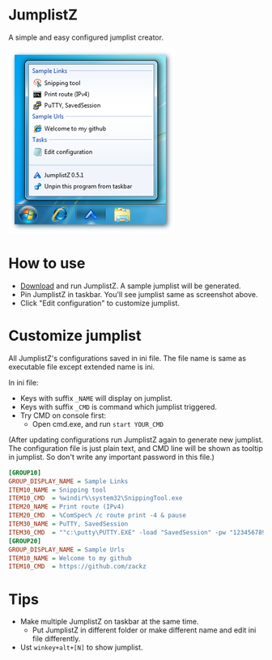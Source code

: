 JumplistZ
=========

A simple and easy configured jumplist creator.

![screenshot](https://github.com/zackz/JumplistZ/raw/master/res/screenshot.png)

How to use
==========

* [Download](https://github.com/zackz/JumplistZ/downloads) and run JumplistZ.
A sample jumplist will be generated.
* Pin JumplistZ in taskbar. You'll see jumplist same as screenshot above.
* Click "Edit configuration" to customize jumplist.

Customize jumplist
==================

All JumplistZ's configurations saved in ini file. The file name is same as executable
file except extended name is ini.

In ini file:

* Keys with suffix `_NAME` will display on jumplist.
* Keys with suffix `_CMD` is command which jumplist triggered.
* Try CMD on console first:
  * Open cmd.exe, and run `start YOUR_CMD`

(After updating configurations run JumplistZ again to generate new jumplist. The
configuration file is just plain text, and CMD line will be shown as tooltip in
jumplist. So don't write any important password in this file.)

```ini
[GROUP10]
GROUP_DISPLAY_NAME = Sample Links
ITEM10_NAME = Snipping tool
ITEM10_CMD  = %windir%\system32\SnippingTool.exe
ITEM20_NAME = Print route (IPv4)
ITEM20_CMD  = %ComSpec% /c route print -4 & pause
ITEM30_NAME = PuTTY, SavedSession
ITEM30_CMD  = ""c:\putty\PUTTY.EXE" -load "SavedSession" -pw "1234567890""
[GROUP20]
GROUP_DISPLAY_NAME = Sample Urls
ITEM10_NAME = Welcome to my github
ITEM10_CMD  = https://github.com/zackz
```

Tips
====

* Make multiple JumplistZ on taskbar at the same time.
  * Put JumplistZ in different folder or make different name and edit ini file differently.
* Ust `winkey+alt+[N]` to show jumplist.

